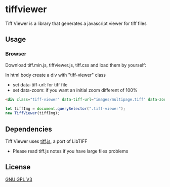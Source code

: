 # tiffviewer
Tiff Viewer is a library that generates a javascript viewer for tiff files

## Usage

### Browser

Download tiff.min.js, tiffviewer.js, tiff.css and load them by yourself:

In html body create a div with "tiff-viewer" class
- set data-tiff-url: for tiff file
- set data-zoom: if you want an initial zoom different of 100%
```html
<div class="tiff-viewer" data-tiff-url="images/multipage.tiff" data-zoom="30"></div>
```

```js
let tiffImg = document.querySelector(".tiff-viewer");
new TiffViewer(tiffImg);
```

## Dependencies
Tiff Viewer uses [tiff.js](https://github.com/seikichi/tiff.js), a port of LibTIFF
- Please read tiff.js notes if you have large files problems

## License
[GNU GPL V3](http://license.com)
